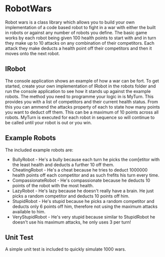# RobotWars
Robot wars is a class library which allows you to build your own implementation of a code based robot to fight in a war with either the built in robots or against any number of robots you define. The basic game works by each robot being given 100 health points to start with and in turn they make up to 10 attacks on any combination of their competitors. Each attack they make deducts a health point off their competitors and then it moves onto the next robot.

## IRobot
The console application shows an example of how a war can be fort. To get started, create your own implementation of IRobot in the robots folder and run the console application to see how it stands up against the example robots.
The method you need to programme your logic in is MyTurn. This provides you with a list of competitors and their current health status. From this you can ammend the attacks property of each to state how many points you want to deduct off them. This can be a maximum of 10 points across all robots. MyTurn is executed for each robot in sequence so will continue to be called until your robot is out or you win.

## Example Robots
The included example robots are:
- BullyRobot - He's a bully because each turn he picks the com[etitor with the least health and deducts a further 10 off them.
- CheatingRobot - He's a cheat because he tries to deduct 1000000 health points off each competitor and as such frefits his turn every time.
- CompassionateRobot - He's compassionate because he deducts 10 points of the robot with the most health.
- LazyRobot - He's lazy because he doesn't really have a brain. He just picks a random competitor and deducts 10 points off him.
- StupidRobot - He's stupid because he picks a random competitor and deducts only 6 points off him, therefore not using the maximum attacks available to him.
- VeryStupidRobot - He's very stupid because similar to StupidRobot he doesn't use his maximum attacks, he only uses 3 per turn!

## Unit Test
A simple unit test is included to quickly simulate 1000 wars.